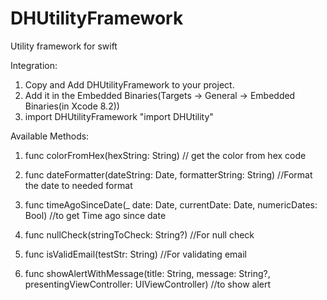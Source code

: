 # DHUtilityFramework
Utility framework for swift

Integration:
  
  1. Copy and Add DHUtilityFramework to your project.
  2. Add it in the Embedded Binaries(Targets -> General -> Embedded Binaries(in Xcode 8.2))
  3. import DHUtilityFramework 
             "import DHUtility"

Available Methods:

1. func colorFromHex(hexString: String)  // get the color from hex code 

2. func dateFormatter(dateString: Date, formatterString: String) //Format the date to needed format

3. func timeAgoSinceDate(_ date: Date, currentDate: Date, numericDates: Bool) //to get Time ago since date

4. func nullCheck(stringToCheck: String?) //For null check

5. func isValidEmail(testStr: String) //For validating email

6. func showAlertWithMessage(title: String, message: String?, presentingViewController: UIViewController) //to show alert
